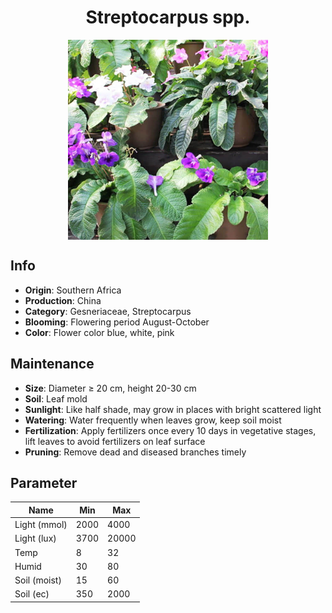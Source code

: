 <h1 align='center'>Streptocarpus spp.</h1>
<p align="center">
    <img 
        align='center'
        width='320'
        src="../images/streptocarpus spp.png" 
        alt='Streptocarpus spp.' />
</p>

## Info

 - **Origin**: Southern Africa
 - **Production**: China
 - **Category**: Gesneriaceae, Streptocarpus
 - **Blooming**: Flowering period August-October
 - **Color**: Flower color blue, white, pink

## Maintenance

 - **Size**: Diameter ≥ 20 cm, height 20-30 cm
 - **Soil**: Leaf mold
 - **Sunlight**: Like half shade, may grow in places with bright scattered light
 - **Watering**: Water frequently when leaves grow, keep soil moist
 - **Fertilization**: Apply fertilizers once every 10 days in vegetative stages, lift leaves to avoid fertilizers on leaf surface
 - **Pruning**: Remove dead and diseased branches timely

## Parameter

| Name         | Min  | Max   |
|--------------|------|-------|
| Light (mmol) | 2000 | 4000  |
| Light (lux)  | 3700 | 20000 |
| Temp         | 8    | 32    |
| Humid        | 30   | 80    |
| Soil (moist) | 15   | 60    |
| Soil (ec)    | 350  | 2000  |